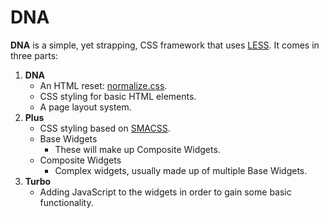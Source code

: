 # DNA
**DNA** is a simple, yet strapping, CSS framework that uses [LESS][1].
It comes in three parts:

 1. **DNA**
	- An HTML reset: [normalize.css][2].
	- CSS styling for basic HTML elements.
	- A page layout system.
 2. **Plus**
	- CSS styling based on [SMACSS][3].
	- Base Widgets
		- These will make up Composite Widgets.
	- Composite Widgets
		- Complex widgets, usually made up of multiple Base Widgets.
 3. **Turbo**
	- Adding JavaScript to the widgets in order to gain some basic functionality.


[1]: http://lesscss.org/
[2]: http://necolas.github.io/normalize.css/
[3]: http://smacss.com/